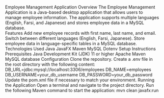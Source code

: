 Employee Management Application
Overview
The Employee Management Application is a Java-based desktop application that allows users to manage employee information. The application supports multiple languages (English, Farsi, and Japanese) and stores employee data in a MySQL database.  
Features
Add new employee records with first name, last name, and email.
Switch between different languages (English, Farsi, Japanese).
Store employee data in language-specific tables in a MySQL database.
Technologies Used
Java
JavaFX
Maven
MySQL
Dotenv
Setup Instructions
Prerequisites
Java Development Kit (JDK) 11 or higher
Apache Maven
MySQL database
Configuration
Clone the repository.
Create a .env file in the root directory with the following content:
DB_URL=jdbc:mysql://localhost:3306/employees
DB_NAME=employees
DB_USERNAME=your_db_username
DB_PASSWORD=your_db_password
Update the pom.xml file if necessary to match your environment.
Running the Application
Open a terminal and navigate to the project directory.
Run the following Maven command to start the application:
mvn clean javafx:run
